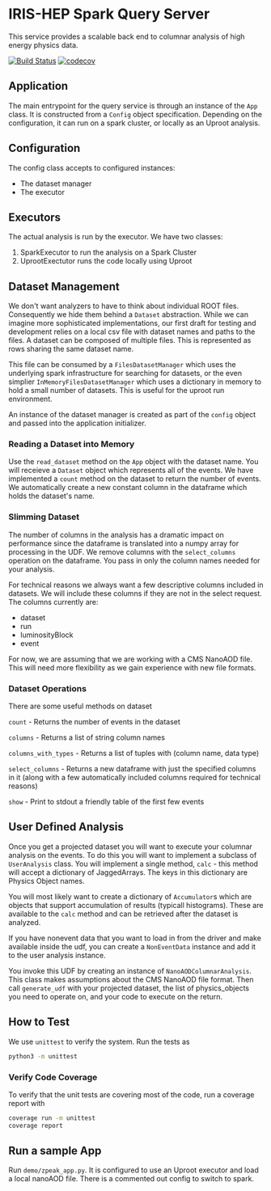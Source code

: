 # IRIS-HEP Spark Query Server
This service provides a scalable back end to columnar analysis of high energy
physics data.

[![Build Status](https://travis-ci.org/BenGalewsky/spark-hep-query.svg?branch=master)](https://travis-ci.org/BenGalewsky/spark-hep-query)
[![codecov](https://codecov.io/gh/BenGalewsky/spark-hep-query/branch/master/graph/badge.svg)](https://codecov.io/gh/BenGalewsky/spark-hep-query)

## Application
The main entrypoint for the query service is through an instance of the `App` 
class.  It is constructed from a `Config` object specification. Depending on the
configuration, it can run on a spark cluster, or locally as an Uproot 
analysis.

## Configuration
The config class accepts to configured instances:
- The dataset manager
- The executor

## Executors
The actual analysis is run by the executor. We have two classes:
1. SparkExecutor to run the analysis on a Spark Cluster
2. UprootExectutor runs the code locally using Uproot

## Dataset Management
We don't want analyzers to have to think about individual ROOT files. 
Consequently we hide them behind a `Dataset` abstraction. While we can imagine 
more sophisticated implementations, our first draft for testing and development 
relies on a local csv file with dataset names and paths to the files. A 
dataset can be composed of multiple files. This is represented as rows sharing 
the same dataset name.

This file can be consumed by a `FilesDatasetManager` which uses the underlying
spark infrastructure for searching for datasets, or the even simplier 
`InMemoryFilesDatasetManager` which uses a dictionary in memory to hold a small
number of datasets. This is useful for the uproot run environment.

An instance of the dataset manager is created as part of the `config` object 
and passed into the application initializer.

### Reading a Dataset into Memory
Use the `read_dataset` method on the `App` object with the dataset name. You 
will receieve a `Dataset` object which represents all of the events. We have
implemented a `count` method on the dataset to return the number of events. 
We automatically create a new constant column in the dataframe which holds the 
dataset's name.

### Slimming Dataset
The number of columns in the analysis has a dramatic impact on performance since
the dataframe is translated into a numpy array for processing in the 
UDF. We remove columns with the `select_columns` operation on the dataframe. You 
pass in only the column names needed for your analysis.

For technical reasons we always want a few descriptive columns included in
datasets. We will include these columns if they are not in the select 
request. The columns currently are:
* dataset
* run
* luminosityBlock
* event

For now, we are assuming that we are working with a CMS NanoAOD file. This 
will need more flexibility as we gain experience with new file formats.

### Dataset Operations
There are some useful methods on dataset 

`count` - Returns the number of events in the dataset

`columns` - Returns a list of string column names

`columns_with_types` - Returns a list of tuples with (column name, data type)
 
`select_columns` - Returns a new dataframe with just the specified columns in it
(along with a few automatically included columns required for technical reasons)

`show` - Print to stdout a friendly table of the first few events

## User Defined Analysis
Once you get a projected dataset you will want to execute your columnar analysis
on the events. To do this you will want to implement a subclass of 
`UserAnalysis` class. You will implement a single method, `calc` - this
method will accept a dictionary of JaggedArrays. The keys in this dictionary
are Physics Object names.

You will most likely want to create a dictionary of `Accumulator`s which 
are objects that support accumulation of results (typicall histograms). These
are available to the `calc` method and can be retrieved after the dataset 
is analyzed.

If you have nonevent data that you want to load in from the driver and make
available inside the udf, you can create a `NonEventData` instance and add 
it to the user analysis instance.

You invoke this UDF by creating an instance of `NanoAODColumnarAnalysis`. This
class makes assumptions about the CMS NanoAOD file format. Then call
`generate_udf` with your projected dataset, the list of physics_objects you
need to operate on, and your code to execute on the return.


## How to Test
We use `unittest` to verify the system. Run the tests as 
```bash
python3 -m unittest
```


### Verify Code Coverage
To verify that the unit tests are covering most of the code, run a coverage
report with 
```bash
coverage run -m unittest
coverage report
```

## Run a sample App
Run `demo/zpeak_app.py`. It is configured to use an Uproot executor and load
a local nanoAOD file. There is a commented out config to switch to spark.